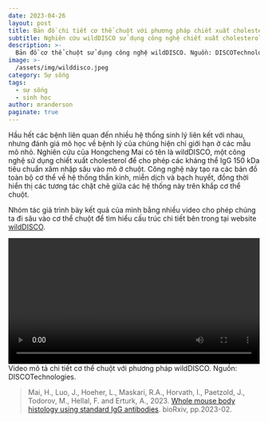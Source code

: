 ```yaml
---
date: 2023-04-26
layout: post
title: Bản đồ chi tiết cơ thể chuột với phương pháp chiết xuất cholesterol
subtitle: Nghiên cứu wildDISCO sử dụng công nghệ chiết xuất cholesterol để tạo bản đồ toàn bộ cơ thể chuột về hệ thống thần kinh, miễn dịch và bạch huyết, giúp hiển thị các tương tác chặt chẽ giữa các hệ thống này.
description: >-
  Bản đồ cơ thể chuột sử dụng công nghệ wildDISCO. Nguồn: DISCOTechnologies.
image: >-
  /assets/img/wilddisco.jpeg
category: Sự sống
tags:
  - sự sống
  - sinh học
author: mranderson
paginate: true
---
```


Hầu hết các bệnh liên quan đến nhiều hệ thống sinh lý liên kết với nhau, nhưng đánh giá mô học về bệnh lý của chúng hiện chỉ giới hạn ở các mẫu mô nhỏ. Nghiên cứu của Hongcheng Mai có tên là wildDISCO, một công nghệ sử dụng chiết xuất cholesterol để cho phép các kháng thể IgG 150 kDa tiêu chuẩn xâm nhập sâu vào mô ở chuột. Công nghệ này tạo ra các bản đồ toàn bộ cơ thể về hệ thống thần kinh, miễn dịch và bạch huyết, đồng thời hiển thị các tương tác chặt chẽ giữa các hệ thống này trên khắp cơ thể chuột.

Nhóm tác giả trình bày kết quả của mình bằng nhiều video cho phép chúng ta đi sâu vào cơ thể chuột để tìm hiểu cấu trúc chi tiết bên trong tại website [wildDISCO](http://discotechnologies.org/wildDISCO/).

<div style="width: 100%;">
  <video style="width: 100%;" controls>
    <source src="http://discotechnologies.org/wildDISCO/Movie%20S1%20PGP9.5%20peripheral%20nerves%20in%20wholebody.m4v" type="video/mp4">
  </video>
</div>
<figcaption>Video mô tả chi tiết cơ thể chuột với phương pháp wildDISCO. Nguồn: DISCOTechnologies.</figcaption>


> Mai, H., Luo, J., Hoeher, L., Maskari, R.A., Horvath, I., Paetzold, J., Todorov, M., Hellal, F. and Erturk, A., 2023. [Whole mouse body histology using standard IgG antibodies](https://doi.org/10.1101/2023.02.17.528921). bioRxiv, pp.2023-02.




